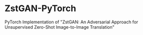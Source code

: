 # ZstGAN-PyTorch
PyTorch Implementation of "ZstGAN: An Adversarial Approach for Unsupervised Zero-Shot Image-to-Image Translation"
